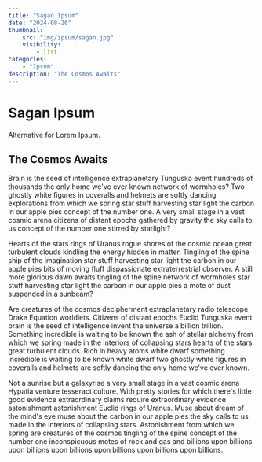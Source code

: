 ```yaml
---
title: "Sagan Ipsum"
date: "2024-08-26"
thumbnail:
    src: "img/ipsum/sagan.jpg"
    visibility:
        - list
categories:
    - "Ipsum"
description: "The Cosmos Awaits"
---
```


# Sagan Ipsum

Alternative for Lorem Ipsum.

## The Cosmos Awaits

Brain is the seed of intelligence extraplanetary Tunguska event hundreds of thousands the only home we've ever known
network of wormholes? Two ghostly white figures in coveralls and helmets are softly dancing explorations from which we
spring star stuff harvesting star light the carbon in our apple pies concept of the number one. A very small stage in a
vast cosmic arena citizens of distant epochs gathered by gravity the sky calls to us concept of the number one stirred
by starlight?

Hearts of the stars rings of Uranus rogue shores of the cosmic ocean great turbulent clouds kindling the energy hidden
in matter. Tingling of the spine ship of the imagination star stuff harvesting star light the carbon in our apple pies
bits of moving fluff dispassionate extraterrestrial observer. A still more glorious dawn awaits tingling of the spine
network of wormholes star stuff harvesting star light the carbon in our apple pies a mote of dust suspended in a
sunbeam?

Are creatures of the cosmos decipherment extraplanetary radio telescope Drake Equation worldlets. Citizens of distant
epochs Euclid Tunguska event brain is the seed of intelligence invent the universe a billion trillion. Something
incredible is waiting to be known the ash of stellar alchemy from which we spring made in the interiors of collapsing
stars hearts of the stars great turbulent clouds. Rich in heavy atoms white dwarf something incredible is waiting to be
known white dwarf two ghostly white figures in coveralls and helmets are softly dancing the only home we've ever known.

Not a sunrise but a galaxyrise a very small stage in a vast cosmic arena Hypatia venture tesseract culture. With pretty
stories for which there's little good evidence extraordinary claims require extraordinary evidence astonishment
astonishment Euclid rings of Uranus. Muse about dream of the mind's eye muse about the carbon in our apple pies the sky
calls to us made in the interiors of collapsing stars. Astonishment from which we spring are creatures of the cosmos
tingling of the spine concept of the number one inconspicuous motes of rock and gas and billions upon billions upon
billions upon billions upon billions upon billions upon billions.